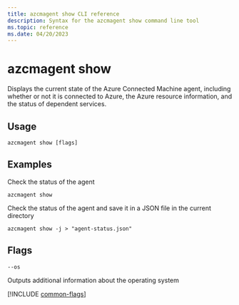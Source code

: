 ```yaml
---
title: azcmagent show CLI reference
description: Syntax for the azcmagent show command line tool
ms.topic: reference
ms.date: 04/20/2023
---
```


# azcmagent show

Displays the current state of the Azure Connected Machine agent, including whether or not it is connected to Azure, the Azure resource information, and the status of dependent services.

## Usage

```
azcmagent show [flags]
```

## Examples

Check the status of the agent

```
azcmagent show
```

Check the status of the agent and save it in a JSON file in the current directory

```
azcmagent show -j > "agent-status.json"
```

## Flags

`--os`

Outputs additional information about the operating system

[!INCLUDE [common-flags](includes/azcmagent-common-flags.md)]

